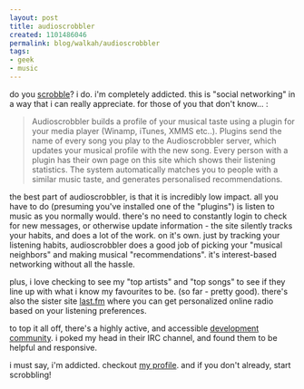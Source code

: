```yaml
--- 
layout: post
title: audioscrobbler
created: 1101486046
permalink: blog/walkah/audioscrobbler
tags: 
- geek
- music
---
```

<p>
do you <a href="http://www.audioscrobbler.com/" title="Audioscrobbler: musical taste profiling">scrobble</a>? i do. i'm completely addicted. this is "social networking" in a way that i can really appreciate. for those of you that don't know... :
</p><blockquote>
Audioscrobbler builds a profile of your musical taste using a plugin for your media player (Winamp, iTunes, XMMS etc..). Plugins send the name of every song you play to the Audioscrobbler server, which updates your musical profile with the new song. Every person with a plugin has their own page on this site which shows their listening statistics. The system automatically matches you to people with a similar music taste, and generates personalised recommendations.
</blockquote><p>
the best part of audioscrobbler, is that it is incredibly low impact. all you have to do (presuming you've installed one of the "plugins") is listen to music as you normally would. there's no need to constantly login to check for new messages, or otherwise update information - the site silently tracks your habits, and does a lot of the work. on it's own.  just by tracking your listening habits, audioscrobbler does a good job of picking your "musical neighbors" and making musical "recommendations".  it's interest-based networking without all the hassle.
</p><p>
plus, i love checking to see my "top artists" and "top songs"  to see if they line up with what i know my favourites to be. (so far - pretty good). there's also the sister site <a href="http://www.last.fm/" title="last.fm - personalized radio">last.fm</a> where you can get personalized online radio based on your listening preferences. 
</p><p>
to top it all off, there's a highly active, and accessible <a href="http://www.audioscrobbler.com/development/" title="audioscrobbler development">development community</a>. i poked my head in their IRC channel, and found them to be helpful and responsive.
</p><p>
i must say, i'm addicted. checkout <a href="http://www.audioscrobbler.com/user/walkah/" title="walkah on audioscrobbler">my profile</a>. and if you don't already, start scrobbling!
</p>

